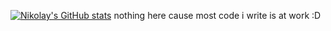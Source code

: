 [![Nikolay's GitHub stats](https://github-readme-stats.vercel.app/api?username=Nikolay-Pomytkin&show_icons=true&theme=ayu-mirage)](https://github.com/anuraghazra/github-readme-stats)
nothing here cause most code i write is at work :D

